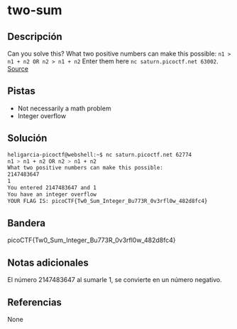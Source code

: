 # two-sum
## Descripción
Can you solve this? What two positive numbers can make this possible: `n1 > n1 + n2 OR n2 > n1 + n2` Enter them here `nc saturn.picoctf.net 63002`. [Source](https://artifacts.picoctf.net/c/453/flag.c)

## Pistas
- Not necessarily a math problem
- Integer overflow
## Solución
```bash
heligarcia-picoctf@webshell:~$ nc saturn.picoctf.net 62774
n1 > n1 + n2 OR n2 > n1 + n2 
What two positive numbers can make this possible: 
2147483647
1
You entered 2147483647 and 1
You have an integer overflow
YOUR FLAG IS: picoCTF{Tw0_Sum_Integer_Bu773R_0v3rfl0w_482d8fc4}
```

## Bandera
picoCTF{Tw0_Sum_Integer_Bu773R_0v3rfl0w_482d8fc4}

## Notas adicionales
El número 2147483647 al sumarle 1, se convierte en un número negativo.

## Referencias
None
